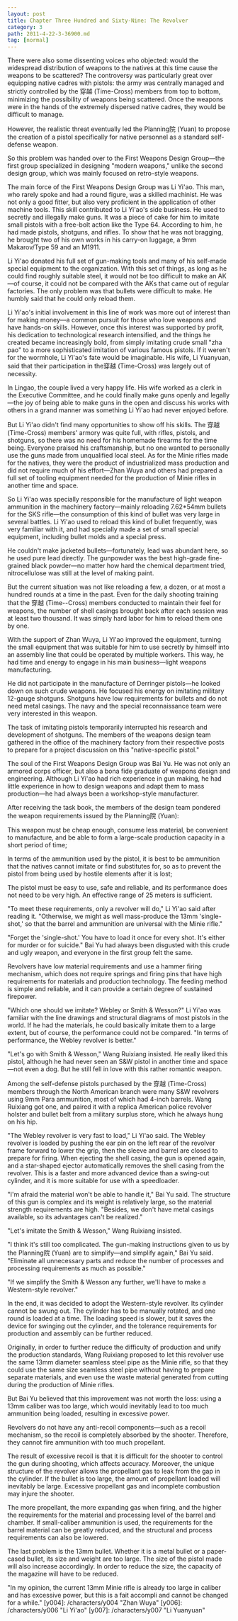 ```yaml
---
layout: post
title: Chapter Three Hundred and Sixty-Nine: The Revolver
category: 3
path: 2011-4-22-3-36900.md
tag: [normal]
---
```


There were also some dissenting voices who objected: would the widespread distribution of weapons to the natives at this time cause the weapons to be scattered? The controversy was particularly great over equipping native cadres with pistols: the army was centrally managed and strictly controlled by the 穿越 (Time-Cross) members from top to bottom, minimizing the possibility of weapons being scattered. Once the weapons were in the hands of the extremely dispersed native cadres, they would be difficult to manage.

However, the realistic threat eventually led the Planning院 (Yuan) to propose the creation of a pistol specifically for native personnel as a standard self-defense weapon.

So this problem was handed over to the First Weapons Design Group—the first group specialized in designing "modern weapons," unlike the second design group, which was mainly focused on retro-style weapons.

The main force of the First Weapons Design Group was Li Yi'ao. This man, who rarely spoke and had a round figure, was a skilled machinist. He was not only a good fitter, but also very proficient in the application of other machine tools. This skill contributed to Li Yi'ao's side business. He used to secretly and illegally make guns. It was a piece of cake for him to imitate small pistols with a free-bolt action like the Type 64. According to him, he had made pistols, shotguns, and rifles. To show that he was not bragging, he brought two of his own works in his carry-on luggage, a 9mm Makarov/Type 59 and an M1911.

Li Yi'ao donated his full set of gun-making tools and many of his self-made special equipment to the organization. With this set of things, as long as he could find roughly suitable steel, it would not be too difficult to make an AK—of course, it could not be compared with the AKs that came out of regular factories. The only problem was that bullets were difficult to make. He humbly said that he could only reload them.

Li Yi'ao's initial involvement in this line of work was more out of interest than for making money—a common pursuit for those who love weapons and have hands-on skills. However, once this interest was supported by profit, his dedication to technological research intensified, and the things he created became increasingly bold, from simply imitating crude small "zha pao" to a more sophisticated imitation of various famous pistols. If it weren't for the wormhole, Li Yi'ao's fate would be imaginable. His wife, Li Yuanyuan, said that their participation in the穿越 (Time-Cross) was largely out of necessity.

In Lingao, the couple lived a very happy life. His wife worked as a clerk in the Executive Committee, and he could finally make guns openly and legally—the joy of being able to make guns in the open and discuss his works with others in a grand manner was something Li Yi'ao had never enjoyed before.

But Li Yi'ao didn't find many opportunities to show off his skills. The 穿越 (Time-Cross) members' armory was quite full, with rifles, pistols, and shotguns, so there was no need for his homemade firearms for the time being. Everyone praised his craftsmanship, but no one wanted to personally use the guns made from unqualified local steel. As for the Minie rifles made for the natives, they were the product of industrialized mass production and did not require much of his effort—Zhan Wuya and others had prepared a full set of tooling equipment needed for the production of Minie rifles in another time and space.

So Li Yi'ao was specially responsible for the manufacture of light weapon ammunition in the machinery factory—mainly reloading 7.62*54mm bullets for the SKS rifle—the consumption of this kind of bullet was very large in several battles. Li Yi'ao used to reload this kind of bullet frequently, was very familiar with it, and had specially made a set of small special equipment, including bullet molds and a special press.

He couldn't make jacketed bullets—fortunately, lead was abundant here, so he used pure lead directly. The gunpowder was the best high-grade fine-grained black powder—no matter how hard the chemical department tried, nitrocellulose was still at the level of making paint.

But the current situation was not like reloading a few, a dozen, or at most a hundred rounds at a time in the past. Even for the daily shooting training that the 穿越 (Time--Cross) members conducted to maintain their feel for weapons, the number of shell casings brought back after each session was at least two thousand. It was simply hard labor for him to reload them one by one.

With the support of Zhan Wuya, Li Yi'ao improved the equipment, turning the small equipment that was suitable for him to use secretly by himself into an assembly line that could be operated by multiple workers. This way, he had time and energy to engage in his main business—light weapons manufacturing.

He did not participate in the manufacture of Derringer pistols—he looked down on such crude weapons. He focused his energy on imitating military 12-gauge shotguns. Shotguns have low requirements for bullets and do not need metal casings. The navy and the special reconnaissance team were very interested in this weapon.

The task of imitating pistols temporarily interrupted his research and development of shotguns. The members of the weapons design team gathered in the office of the machinery factory from their respective posts to prepare for a project discussion on this "native-specific pistol."

The soul of the First Weapons Design Group was Bai Yu. He was not only an armored corps officer, but also a bona fide graduate of weapons design and engineering. Although Li Yi'ao had rich experience in gun making, he had little experience in how to design weapons and adapt them to mass production—he had always been a workshop-style manufacturer.

After receiving the task book, the members of the design team pondered the weapon requirements issued by the Planning院 (Yuan):

This weapon must be cheap enough, consume less material, be convenient to manufacture, and be able to form a large-scale production capacity in a short period of time;

In terms of the ammunition used by the pistol, it is best to be ammunition that the natives cannot imitate or find substitutes for, so as to prevent the pistol from being used by hostile elements after it is lost;

The pistol must be easy to use, safe and reliable, and its performance does not need to be very high. An effective range of 25 meters is sufficient.

"To meet these requirements, only a revolver will do," Li Yi'ao said after reading it. "Otherwise, we might as well mass-produce the 13mm 'single-shot,' so that the barrel and ammunition are universal with the Minie rifle."

"Forget the 'single-shot.' You have to load it once for every shot. It's either for murder or for suicide." Bai Yu had always been disgusted with this crude and ugly weapon, and everyone in the first group felt the same.

Revolvers have low material requirements and use a hammer firing mechanism, which does not require springs and firing pins that have high requirements for materials and production technology. The feeding method is simple and reliable, and it can provide a certain degree of sustained firepower.

"Which one should we imitate? Webley or Smith & Wesson?" Li Yi'ao was familiar with the line drawings and structural diagrams of most pistols in the world. If he had the materials, he could basically imitate them to a large extent, but of course, the performance could not be compared. "In terms of performance, the Webley revolver is better."

"Let's go with Smith & Wesson," Wang Ruixiang insisted. He really liked this pistol, although he had never seen an S&W pistol in another time and space—not even a dog. But he still fell in love with this rather romantic weapon.

Among the self-defense pistols purchased by the 穿越 (Time-Cross) members through the North American branch were many S&W revolvers using 9mm Para ammunition, most of which had 4-inch barrels. Wang Ruixiang got one, and paired it with a replica American police revolver holster and bullet belt from a military surplus store, which he always hung on his hip.

"The Webley revolver is very fast to load," Li Yi'ao said. The Webley revolver is loaded by pushing the ear pin on the left rear of the revolver frame forward to lower the grip, then the sleeve and barrel are closed to prepare for firing. When ejecting the shell casing, the gun is opened again, and a star-shaped ejector automatically removes the shell casing from the revolver. This is a faster and more advanced device than a swing-out cylinder, and it is more suitable for use with a speedloader.

"I'm afraid the material won't be able to handle it," Bai Yu said. The structure of this gun is complex and its weight is relatively large, so the material strength requirements are high. "Besides, we don't have metal casings available, so its advantages can't be realized."

"Let's imitate the Smith & Wesson," Wang Ruixiang insisted.

"I think it's still too complicated. The gun-making instructions given to us by the Planning院 (Yuan) are to simplify—and simplify again," Bai Yu said. "Eliminate all unnecessary parts and reduce the number of processes and processing requirements as much as possible."

"If we simplify the Smith & Wesson any further, we'll have to make a Western-style revolver."

In the end, it was decided to adopt the Western-style revolver. Its cylinder cannot be swung out. The cylinder has to be manually rotated, and one round is loaded at a time. The loading speed is slower, but it saves the device for swinging out the cylinder, and the tolerance requirements for production and assembly can be further reduced.

Originally, in order to further reduce the difficulty of production and unify the production standards, Wang Ruixiang proposed to let this revolver use the same 13mm diameter seamless steel pipe as the Minie rifle, so that they could use the same size seamless steel pipe without having to prepare separate materials, and even use the waste material generated from cutting during the production of Minie rifles.

But Bai Yu believed that this improvement was not worth the loss: using a 13mm caliber was too large, which would inevitably lead to too much ammunition being loaded, resulting in excessive power.

Revolvers do not have any anti-recoil components—such as a recoil mechanism, so the recoil is completely absorbed by the shooter. Therefore, they cannot fire ammunition with too much propellant.

The result of excessive recoil is that it is difficult for the shooter to control the gun during shooting, which affects accuracy. Moreover, the unique structure of the revolver allows the propellant gas to leak from the gap in the cylinder. If the bullet is too large, the amount of propellant loaded will inevitably be large. Excessive propellant gas and incomplete combustion may injure the shooter.

The more propellant, the more expanding gas when firing, and the higher the requirements for the material and processing level of the barrel and chamber. If small-caliber ammunition is used, the requirements for the barrel material can be greatly reduced, and the structural and process requirements can also be lowered.

The last problem is the 13mm bullet. Whether it is a metal bullet or a paper-cased bullet, its size and weight are too large. The size of the pistol made will also increase accordingly. In order to reduce the size, the capacity of the magazine will have to be reduced.

"In my opinion, the current 13mm Minie rifle is already too large in caliber and has excessive power, but this is a fait accompli and cannot be changed for a while."
[y004]: /characters/y004 "Zhan Wuya"
[y006]: /characters/y006 "Li Yi'ao"
[y007]: /characters/y007 "Li Yuanyuan"